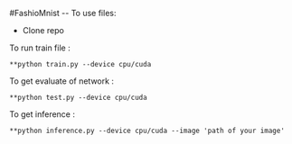 #FashioMnist
-- To use files:
- Clone repo

To run train file :
```
**python train.py --device cpu/cuda 
```
To get evaluate of network :
```
**python test.py --device cpu/cuda
```

To get inference :
```
**python inference.py --device cpu/cuda --image 'path of your image' 
```

